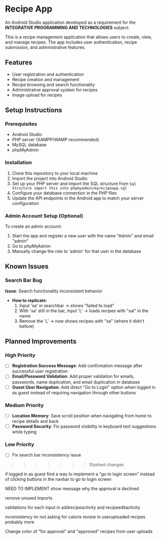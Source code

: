 # Recipe App

An Android Studio application developed as a requirement for the **INTEGRATIVE PROGRAMMING AND TECHNOLOGIES** subject.


This is a recipe management application that allows users to create, view, and manage recipes. The app includes user authentication, recipe submission, and administrative features.

## Features

- User registration and authentication
- Recipe creation and management
- Recipe browsing and search functionality
- Administrative approval system for recipes
- Image upload for recipes

## Setup Instructions

### Prerequisites
- Android Studio
- PHP server (XAMPP/WAMP recommended)
- MySQL database
- phpMyAdmin

### Installation

1. Clone this repository to your local machine
2. Import the project into Android Studio
3. Set up your PHP server and import the SQL structure from `Sql Structure import this into phpmyadmin/myrecipeapp.sql`
4. Configure your database connection in the PHP files
5. Update the API endpoints in the Android app to match your server configuration

### Admin Account Setup (Optional)

To create an admin account:
1. Start the app and register a new user with the name "Admin" and email "admin"
2. Go to phpMyAdmin
3. Manually change the role to 'admin' for that user in the database

## Known Issues

### Search Bar Bug
**Issue**: Search functionality inconsistent behavior
- **How to replicate**: 
  1. Input 'sa' in searchbar → shows "failed to load"
  2. With 'sa' still in the bar, input 'L' → loads recipes with "sal" in the name
  3. Remove the 'L' → now shows recipes with "sa" (where it didn't before)

## Planned Improvements

### High Priority
- [ ] **Registration Success Message**: Add confirmation message after successful user registration
- [ ] **Email/Password Validation**: Add proper validation for emails, passwords, name duplication, and email duplication in database
- [ ] **Guest User Navigation**: Add direct "Go to Login" option when logged in as guest instead of requiring navigation through other buttons

### Medium Priority
- [ ] **Location Memory**: Save scroll position when navigating from home to recipe details and back
- [ ] **Password Security**: Fix password visibility in keyboard text suggestions while typing

### Low Priority
- [ ] Fix search bar inconsistency issue
>>>>>>> Stashed changes

if logged in as guest find a way to implement a "go to login screen" instead of clicking buttons in the navbar to go to login screen

NEED TO IMPLEMENT
show message why the approval is declined

remove unused imports

validations for each input in addrecipeactivity and recipeeditactivity

inconsistency im not asking for caloris review in useruploaded recipes probably more 

Change color of "for approval" and "approved" recipes from user uploads
